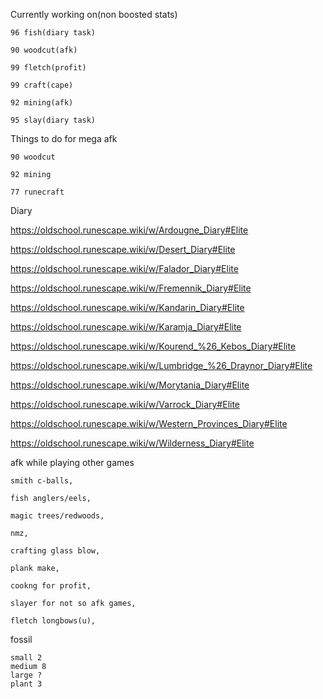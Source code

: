 Currently working on(non boosted stats)

	96 fish(diary task)
	
	90 woodcut(afk)
	
	99 fletch(profit)
	
	99 craft(cape)
	
	92 mining(afk)
	
	95 slay(diary task)

Things to do for mega afk
	
	90 woodcut
	
	92 mining
	
	77 runecraft
	
	
	
Diary

https://oldschool.runescape.wiki/w/Ardougne_Diary#Elite

https://oldschool.runescape.wiki/w/Desert_Diary#Elite

https://oldschool.runescape.wiki/w/Falador_Diary#Elite

https://oldschool.runescape.wiki/w/Fremennik_Diary#Elite

https://oldschool.runescape.wiki/w/Kandarin_Diary#Elite

https://oldschool.runescape.wiki/w/Karamja_Diary#Elite

https://oldschool.runescape.wiki/w/Kourend_%26_Kebos_Diary#Elite

https://oldschool.runescape.wiki/w/Lumbridge_%26_Draynor_Diary#Elite

https://oldschool.runescape.wiki/w/Morytania_Diary#Elite

https://oldschool.runescape.wiki/w/Varrock_Diary#Elite

https://oldschool.runescape.wiki/w/Western_Provinces_Diary#Elite

https://oldschool.runescape.wiki/w/Wilderness_Diary#Elite




afk while playing other games

	smith c-balls,

	fish anglers/eels,

	magic trees/redwoods,

	nmz,

	crafting glass blow,

	plank make,

	cookng for profit,

	slayer for not so afk games,

	fletch longbows(u),




fossil

	small 2
	medium 8
	large ?
	plant 3
